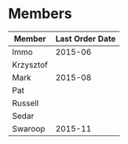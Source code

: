 # Members

Member    | Last Order Date
----------|-----------------
Immo      | 2015-06
Krzysztof |
Mark      | 2015-08
Pat       |
Russell   |
Sedar     |
Swaroop   | 2015-11
